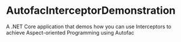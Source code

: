 # AutofacInterceptorDemonstration
 A .NET Core application that demos how you can use Interceptors to achieve Aspect-oriented Programming using Autofac
